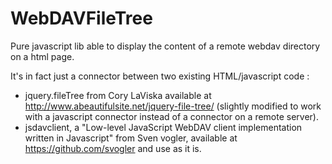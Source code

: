 # WebDAVFileTree
Pure javascript lib able to display the content of a remote webdav directory on a html page.

It's in fact just a connector between two existing HTML/javascript code :
 - jquery.fileTree from Cory LaViska available at http://www.abeautifulsite.net/jquery-file-tree/
(slightly modified to work with a javascript connector instead of a connector on a remote server).
 - jsdavclient, a "Low-level JavaScript WebDAV client implementation written in Javascript" from Sven vogler,
 available at https://github.com/svogler and use as it is.

